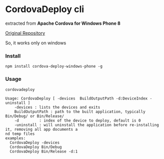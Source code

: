 <!--
#
# Licensed to the Apache Software Foundation (ASF) under one
# or more contributor license agreements.  See the NOTICE file
# distributed with this work for additional information
# regarding copyright ownership.  The ASF licenses this file
# to you under the Apache License, Version 2.0 (the
# "License"); you may not use this file except in compliance
# with the License.  You may obtain a copy of the License at
# 
# http://www.apache.org/licenses/LICENSE-2.0
# 
# Unless required by applicable law or agreed to in writing,
# software distributed under the License is distributed on an
# "AS IS" BASIS, WITHOUT WARRANTIES OR CONDITIONS OF ANY
#  KIND, either express or implied.  See the License for the
# specific language governing permissions and limitations
# under the License.
#
-->


CordovaDeploy cli
===

extracted from **Apache Cordova for Windows Phone 8**

[Original Repository](https://git-wip-us.apache.org/repos/asf?p=cordova-wp8.git)

So, it works only on windows

### Install

```
npm install cordova-deploy-windows-phone -g
```

### Usage

```
cordovadeploy

Usage: CordovaDeploy [ -devices  BuildOutputPath -d:DeviceIndex -uninstall ]
    -devices : lists the devices and exits
    BuildOutputPath : path to the built application, typically Bin/Debug/ or Bin/Release/
    -d         : index of the device to deploy, default is 0
    -uninstall : will uninstall the application before re-installing it, removing all app documents a
nd temp files
examples:
  CordovaDeploy -devices
  CordovaDeploy Bin/Debug
  CordovaDeploy Bin/Release -d:1
```
